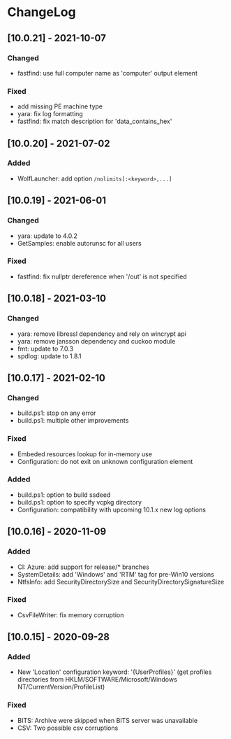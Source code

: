 # ChangeLog

## [10.0.21] - 2021-10-07
### Changed
- fastfind: use full computer name as 'computer' output element

### Fixed
- add missing PE machine type
- yara: fix log formatting
- fastfind: fix match description for 'data_contains_hex'


## [10.0.20] - 2021-07-02
### Added
- WolfLauncher: add option `/nolimits[:<keyword>,...]`


## [10.0.19] - 2021-06-01
### Changed
- yara: update to 4.0.2
- GetSamples: enable autorunsc for all users

### Fixed
- fastfind: fix nullptr dereference when '/out' is not specified


## [10.0.18] - 2021-03-10
### Changed
- yara: remove libressl dependency and rely on wincrypt api
- yara: remove jansson dependency and cuckoo module
- fmt: update to 7.0.3
- spdlog: update to 1.8.1


## [10.0.17] - 2021-02-10
### Changed
- build.ps1: stop on any error
- build.ps1: multiple other improvements

### Fixed
- Embeded resources lookup for in-memory use
- Configuration: do not exit on unknown configuration element

### Added
- build.ps1: option to build ssdeed
- build.ps1: option to specify vcpkg directory
- Configuration: compatibility with upcoming 10.1.x new log options


## [10.0.16] - 2020-11-09
### Added
- CI: Azure: add support for release/* branches
- SystemDetails: add 'Windows' and 'RTM' tag for pre-Win10 versions
- NtfsInfo: add SecurityDirectorySize and SecurityDirectorySignatureSize

### Fixed
- CsvFileWriter: fix memory corruption


## [10.0.15] - 2020-09-28
### Added
- New 'Location' configuration keyword: '{UserProfiles}' (get profiles directories from HKLM/SOFTWARE/Microsoft/Windows NT/CurrentVersion/ProfileList)

### Fixed
- BITS: Archive were skipped when BITS server was unavailable
- CSV: Two possible csv corruptions
